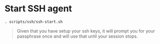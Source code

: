# Start SSH agent

```{.bash}
. scripts/ssh/ssh-start.sh
```

> Given that you have setup your ssh keys, it will prompt you for your
> passphrase once and will use that until your session stops.
